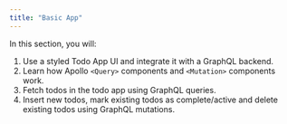 ```yaml
---
title: "Basic App"
---
```


In this section, you will:

1. Use a styled Todo App UI and integrate it with a GraphQL backend.
2. Learn how Apollo `<Query>` components and `<Mutation>` components work.
3. Fetch todos in the todo app using GraphQL queries.
4. Insert new todos, mark existing todos as complete/active and delete existing todos using GraphQL mutations.
